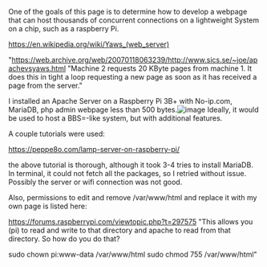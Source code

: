 One of the goals of this page is to determine how to develop a webpage that can host thousands of concurrent connections on a lightweight System on a chip, such as a raspberry Pi. 

https://en.wikipedia.org/wiki/Yaws_(web_server)

"https://web.archive.org/web/20070118063239/http://www.sics.se/~joe/apachevsyaws.html "Machine 2 requests 20 KByte pages from machine 1. It does this in tight a loop requesting a new page as soon as it has received a page from the server." 

I installed an Apache Server on a Raspberry Pi 3B+ with No-ip.com, MariaDB, php admin webpage less than 500 bytes.![image](https://user-images.githubusercontent.com/76194453/202923239-9fcbf9da-ec33-41fb-83b3-2b0890834f57.png)  Ideally, it would be used to host a BBS=-like system, but with additional features. 


A couple tutorials were used: 

https://peppe8o.com/lamp-server-on-raspberry-pi/

the above tutorial is thorough, although it took 3-4 tries to install MariaDB. In terminal, it could not fetch all the packages, so I retried without issue. Possibly the server or wifi connection was not good. 

Also, permissions to edit and remove /var/www/html and replace it with my own page is listed here:

https://forums.raspberrypi.com/viewtopic.php?t=297575 
"This allows you (pi) to read and write to that directory and apache to
read from that directory. So how do you do that?

sudo chown pi:www-data /var/www/html
sudo chmod 755 /var/www/html"
